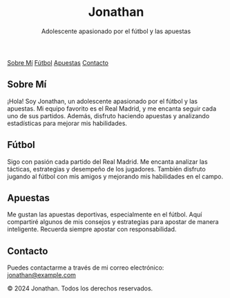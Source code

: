 
    
</head>
<body>
    <header>
        <h1>Jonathan</h1>
        <p>Adolescente apasionado por el fútbol y las apuestas</p>
    </header>
    <nav>
        <a href="#about">Sobre Mí</a>
        <a href="#sports">Fútbol</a>
        <a href="#betting">Apuestas</a>
        <a href="#contact">Contacto</a>
    </nav>
    <div class="container">
        <section id="about" class="section">
            <h2>Sobre Mí</h2>
            <p>¡Hola! Soy Jonathan, un adolescente apasionado por el fútbol y las apuestas. Mi equipo favorito es el Real Madrid, y me encanta seguir cada uno de sus partidos. Además, disfruto haciendo apuestas y analizando estadísticas para mejorar mis habilidades.</p>
        </section>
        <section id="sports" class="section">
            <h2>Fútbol</h2>
            <p>Sigo con pasión cada partido del Real Madrid. Me encanta analizar las tácticas, estrategias y desempeño de los jugadores. También disfruto jugando al fútbol con mis amigos y mejorando mis habilidades en el campo.</p>
        </section>
        <section id="betting" class="section">
            <h2>Apuestas</h2>
            <p>Me gustan las apuestas deportivas, especialmente en el fútbol. Aquí compartiré algunos de mis consejos y estrategias para apostar de manera inteligente. Recuerda siempre apostar con responsabilidad.</p>
        </section>
        <section id="contact" class="section">
            <h2>Contacto</h2>
            <p>Puedes contactarme a través de mi correo electrónico: <a href="mailto:jonathan172j@.gmailcom">jonathan@example.com</a></p>
        </section>
    </div>
    <footer>
        <p>&copy; 2024 Jonathan. Todos los derechos reservados.</p>
    </footer>
</body>
</html>
